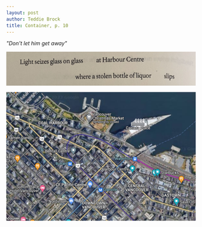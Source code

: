 ```yaml
---
layout: post
author: Teddie Brock
title: Container, p. 10
---
```

<i>"Don't let him get away"</i>

![container_p10](/images/container_p10.jpg)

![container_p10_map](/images/container_p10_map.png)